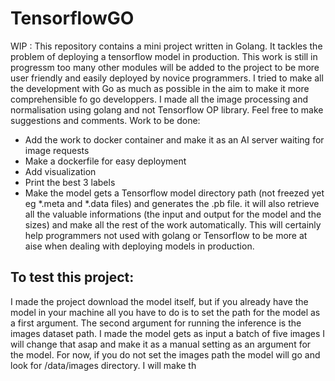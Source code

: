 # TensorflowGO
WIP : This repository contains a mini project written in Golang. It tackles the problem of deploying a tensorflow model in production. This work is still in progressm too many other modules will be added to the project to be more user friendly and easily deployed by novice programmers. I tried to make all the development with Go as much as possible in the aim to make it more comprehensible fo go developpers. I made all the image processing and normalisation using golang and not Tensorflow OP library. Feel free to make suggestions and comments.
Work to be done:
  - Add the work to docker container and make it as an AI server waiting for image requests
  - Make a dockerfile for easy deployment
  - Add visualization
  - Print the best 3 labels
  - Make the model gets a Tensorflow model directory path (not freezed yet eg *.meta and *.data files) and generates the .pb file.
    it will also retrieve all the valuable informations (the input and output for the model and the sizes) and make all the rest of the work automatically.
This will certainly help programmers not used with golang or Tensorflow to be more at aise when dealing with deploying models in production.
  
  
## To test this project:
  I made the project download the model itself, but if you already have the model in your machine all you have to do is to set the path for the model as a first argument.
  The second argument for running the inference is the images dataset path. I made the model gets as input a batch of five images
  I will change that asap and make it as a manual setting as an argument for the model. For now, if you do not set the images path 
  the model will go and look for /data/images directory.
  I will make th
